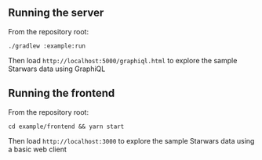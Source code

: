 
## Running the server
From the repository root:

    ./gradlew :example:run


Then load `http://localhost:5000/graphiql.html` to explore the sample Starwars data using GraphiQL

## Running the frontend
From the repository root:

    cd example/frontend && yarn start
    
Then load `http://localhost:3000` to explore the sample Starwars data using a basic web client
